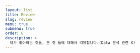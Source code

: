 ```yaml
---
layout: list
title: Review
slug: review
menu: true
submenu: true
order: 8
description: >
  제가 좋아하는 것들, 본 것 들에 대해서 리뷰합니다.(Data 분석 관련 X)
---
```

